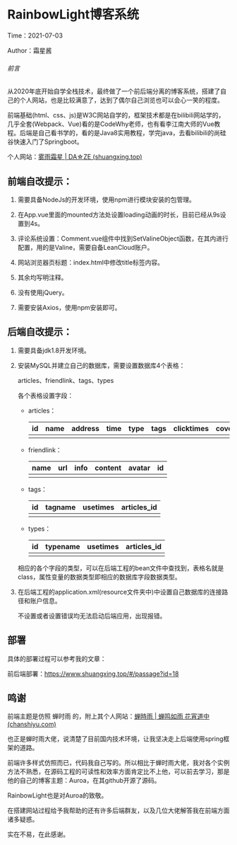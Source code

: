 # RainbowLight博客系统

Time：2021-07-03

Author：霜星酱

###### 前言

从2020年底开始自学全栈技术，最终做了一个前后端分离的博客系统，搭建了自己的个人网站，也是比较满意了，达到了偶尔自己浏览也可以会心一笑的程度。

前端基础(html、css、js)是W3C网站自学的，框架技术都是在bilibili网站学的，几乎全套(Webpack、Vue)看的是CodeWhy老师，也有看李江南大师的Vue教程。后端是自己看书学的，看的是Java8实用教程，学完java，去看bilibili的尚硅谷快速入门了Springboot。

个人网站：[雾雨霜星 | DA☆ZE (shuangxing.top)](https://www.shuangxing.top)



## 前端自改提示：

1. 需要具备NodeJs的开发环境，使用npm进行模块安装的包管理。
2. 在App.vue里面的mounted方法处设置loading动画的时长，目前已经从9s设置到4s。

2. 评论系统设置：Comment.vue组件中找到SetValineObject函数，在其内进行配置，用的是Valine，需要自备LeanCloud账户。
3. 网站浏览器页标题：index.html中修改title标签内容。
4. 其余均写明注释。
5. 没有使用jQuery。
6. 需要安装Axios，使用npm安装即可。



## 后端自改提示：

1. 需要具备jdk1.8开发环境。

2. 安装MySQL并建立自己的数据库，需要设置数据库4个表格：

   articles、friendlink、tags、types

   各个表格设置字段：

   * articles：

     | id   | name | address | time | type | tags | clicktimes | cover | introduction |
     | ---- | ---- | ------- | ---- | ---- | ---- | ---------- | ----- | ------------ |
     |      |      |         |      |      |      |            |       |              |

   * friendlink：

     | name | url  | info | content | avatar | id   |
     | ---- | ---- | ---- | ------- | ------ | ---- |
     |      |      |      |         |        |      |

   * tags：

     | id   | tagname | usetimes | articles_id |
     | ---- | ------- | -------- | ----------- |
     |      |         |          |             |

   * types：

     | id   | typename | usetimes | articles_id |
     | ---- | -------- | -------- | ----------- |
     |      |          |          |             |

   相应的各个字段的类型，可以在后端工程的bean文件中查找到，表格名就是class，属性变量的数据类型即相应的数据库字段数据类型。

3. 在后端工程的application.xml(resource文件夹中)中设置自己数据库的连接路径和账户信息。

   不设置或者设置错误均无法启动后端应用，出现报错。



## 部署

具体的部署过程可以参考我的文章：

前后端部署：https://www.shuangxing.top/#/passage?id=18



## 鸣谢

前端主题是仿照 蝉时雨 的，附上其个人网站：[蝉時雨 | 蝉鸣如雨 花宵道中 (chanshiyu.com)](https://chanshiyu.com/#/)

也正是蝉时雨大佬，说清楚了目前国内技术环境，让我坚决走上后端使用spring框架的道路。

前端许多样式仿照而已，代码我自己写的。所以相比于蝉时雨大佬，我对各个实例方法不熟悉，在源码工程的可读性和效率方面肯定比不上他，可以前去学习，那是他的自己的博客主题：Auroa，在其github开源了源码。

RainbowLight也是对Auroa的致敬。

在搭建网站过程给予我帮助的还有许多后端群友，以及几位大佬解答我在前端方面诸多疑惑。

实在不易，在此感谢。